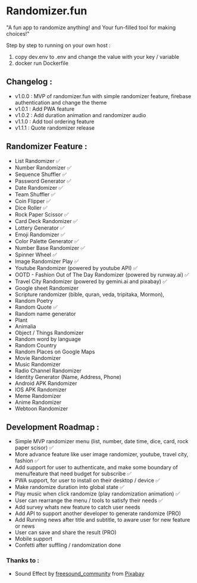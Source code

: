 # Randomizer.fun

"A fun app to randomize anything! and Your fun-filled tool for making choices!"

Step by step to running on your own host :

1. copy dev.env to .env and change the value with your key / variable
2. docker run Dockerfile

## Changelog :

- v1.0.0 : MVP of randomizer.fun with simple randomizer feature, firebase authentication and change the theme
- v1.0.1 : Add PWA feature
- v1.0.2 : Add duration animation and randomizer audio
- v1.1.0 : Add tool ordering feature
- v1.1.1 : Quote randomizer release

## Randomizer Feature :

- List Randomizer ✅
- Number Randomizer ✅
- Sequence Shuffler ✅
- Password Generator ✅
- Date Randomizer ✅
- Team Shuffler ✅
- Coin Flipper ✅
- Dice Roller ✅
- Rock Paper Scissor ✅
- Card Deck Randomizer ✅
- Lottery Generator ✅
- Emoji Randomizer ✅
- Color Palette Generator ✅
- Number Base Randomizer ✅
- Spinner Wheel ✅
- Image Randomizer Play ✅
- Youtube Randomizer (powered by youtube API) ✅
- OOTD - Fashion Out of The Day Randomizer (powered by runway.ai) ✅
- Travel City Randomizer (powered by gemini.ai and pixabay) ✅
- Google sheet Randomizer
- Scripture randomizer (bible, quran, veda, tripitaka, Mormon),
- Random Poetry
- Random Quote ✅
- Random name generator
- Plant
- Animalia
- Object / Things Randomizer
- Random word by language
- Random Country
- Random Places on Google Maps
- Movie Randomizer
- Music Randomizer
- Radio Channel Randomizer
- Identity Generator (Name, Address, Phone)
- Android APK Randomizer
- IOS APK Randomizer
- Meme Randomizer
- Anime Randomizer
- Webtoon Randomizer

## Development Roadmap :

- Simple MVP randomizer menu (list, number, date time, dice, card, rock paper scisor) ✅
- More advance feature like user image randomizer, youtube, travel city, fashion ✅
- Add support for user to authenticate, and make some boundary of menu/feature that need budget for subscribe ✅
- PWA support, for user to install on their desktop / device ✅
- Make randomize duration into global state ✅
- Play music when click randomize (play randomization animation) ✅
- User can rearrange the menu / tools to satisfy their needs ✅
- Add survey whats new feature to catch user needs 
- Add API to support another developer to generate randomize (PRO) 
- Add Running news after title and subtitle, to aware user for new feature or news
- User can save and share the result (PRO)
- Mobile support
- Confetti after suffling / randomization done

### Thanks to :

- Sound Effect by <a href="https://pixabay.com/id/users/freesound_community-46691455/?utm_source=link-attribution&utm_medium=referral&utm_campaign=music&utm_content=63590">freesound_community</a> from <a href="https://pixabay.com/sound-effects/037766-8039s-synth-67009/">Pixabay</a>
